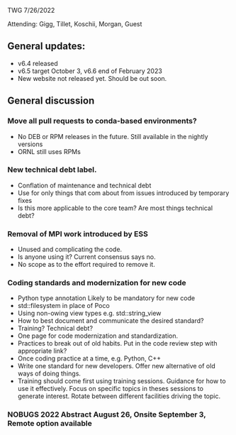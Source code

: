 TWG 7/26/2022

Attending: Gigg, Tillet, Koschii, Morgan, Guest

## General updates:
- v6.4 released
- v6.5 target October 3, v6.6 end of February 2023
- New website not released yet. Should be out soon.

## General discussion
### Move all pull requests to conda-based environments?
-	No DEB or RPM releases in the future. Still available in the nightly versions
-	ORNL still uses RPMs
### New technical debt label.
-	Conflation of maintenance and technical debt
-	Use for only things that com about from issues introduced by temporary fixes
-	Is this more applicable to the core team? Are most things technical debt?
### Removal of MPI work introduced by ESS
-	Unused and complicating the code.
-	Is anyone using it? Current consensus says no.
-	No scope as to the effort required to remove it.
### Coding standards and modernization for new code
-	Python type annotation
		Likely to be mandatory for new code
-	std::filesystem in place of Poco
-	Using non-owing view types e.g. std::string_view
-	How to best document and communicate the desired standard?
  -	Training? Technical debt?
  -	One page for code modernization and standardization.
  -	Practices to break out of old habits. Put in the code review step with appropriate link?
  -	Once coding practice at a time, e.g. Python, C++
- Write one standard for new developers. Offer new alternative of old ways of doing things.
- Training should come first using training sessions. Guidance for how to use it effectively. Focus on specific topics in theses sessions to generate interest. Rotate between different facilities driving the topic.
### NOBUGS 2022 Abstract August 26, Onsite September 3, Remote option available

